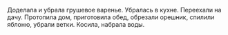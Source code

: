 Доделала и убрала грушевое варенье.
Убралась в кухне. Переехали на дачу. Протопила дом, приготовила обед, обрезали орешник, спилили яблоню, убрали ветки. Косила, набрала воды.